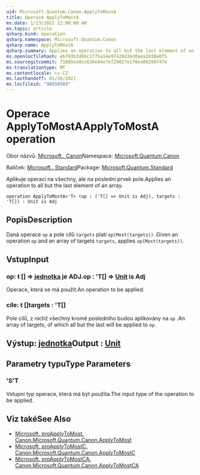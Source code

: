 ```yaml
---
uid: Microsoft.Quantum.Canon.ApplyToMostA
title: Operace ApplyToMostA
ms.date: 1/23/2021 12:00:00 AM
ms.topic: article
qsharp.kind: operation
qsharp.namespace: Microsoft.Quantum.Canon
qsharp.name: ApplyToMostA
qsharp.summary: Applies an operation to all but the last element of an array.
ms.openlocfilehash: eb793b3d6bc1f75a14e97420d36d0aea3038e0f5
ms.sourcegitcommit: 71605ea9cc630e84e7ef29027e1f0ea06299747e
ms.translationtype: MT
ms.contentlocale: cs-CZ
ms.lasthandoff: 01/26/2021
ms.locfileid: "98850569"
---
```

# <a name="applytomosta-operation"></a><span data-ttu-id="23a68-102">Operace ApplyToMostA</span><span class="sxs-lookup"><span data-stu-id="23a68-102">ApplyToMostA operation</span></span>

<span data-ttu-id="23a68-103">Obor názvů: [Microsoft.. Canon](xref:Microsoft.Quantum.Canon)</span><span class="sxs-lookup"><span data-stu-id="23a68-103">Namespace: [Microsoft.Quantum.Canon](xref:Microsoft.Quantum.Canon)</span></span>

<span data-ttu-id="23a68-104">Balíček: [Microsoft.. Standard](https://nuget.org/packages/Microsoft.Quantum.Standard)</span><span class="sxs-lookup"><span data-stu-id="23a68-104">Package: [Microsoft.Quantum.Standard](https://nuget.org/packages/Microsoft.Quantum.Standard)</span></span>


<span data-ttu-id="23a68-105">Aplikuje operaci na všechny, ale na poslední prvek pole.</span><span class="sxs-lookup"><span data-stu-id="23a68-105">Applies an operation to all but the last element of an array.</span></span>

```qsharp
operation ApplyToMostA<'T> (op : ('T[] => Unit is Adj), targets : 'T[]) : Unit is Adj
```


## <a name="description"></a><span data-ttu-id="23a68-106">Popis</span><span class="sxs-lookup"><span data-stu-id="23a68-106">Description</span></span>

<span data-ttu-id="23a68-107">Daná operace `op` a pole cílů `targets` platí `op(Most(targets))` .</span><span class="sxs-lookup"><span data-stu-id="23a68-107">Given an operation `op` and an array of targets `targets`, applies `op(Most(targets))`.</span></span>

## <a name="input"></a><span data-ttu-id="23a68-108">Vstup</span><span class="sxs-lookup"><span data-stu-id="23a68-108">Input</span></span>

### <a name="op--t--unit--is-adj"></a><span data-ttu-id="23a68-109">op: t [] => [jednotka](xref:microsoft.quantum.lang-ref.unit)  je ADJ.</span><span class="sxs-lookup"><span data-stu-id="23a68-109">op : 'T[] => [Unit](xref:microsoft.quantum.lang-ref.unit)  is Adj</span></span>

<span data-ttu-id="23a68-110">Operace, která se má použít.</span><span class="sxs-lookup"><span data-stu-id="23a68-110">An operation to be applied.</span></span>


### <a name="targets--t"></a><span data-ttu-id="23a68-111">cíle: t []</span><span class="sxs-lookup"><span data-stu-id="23a68-111">targets : 'T[]</span></span>

<span data-ttu-id="23a68-112">Pole cílů, z nichž všechny kromě posledního budou aplikovány na `op` .</span><span class="sxs-lookup"><span data-stu-id="23a68-112">An array of targets, of which all but the last will be applied to `op`.</span></span>



## <a name="output--unit"></a><span data-ttu-id="23a68-113">Výstup: [jednotka](xref:microsoft.quantum.lang-ref.unit)</span><span class="sxs-lookup"><span data-stu-id="23a68-113">Output : [Unit](xref:microsoft.quantum.lang-ref.unit)</span></span>



## <a name="type-parameters"></a><span data-ttu-id="23a68-114">Parametry typu</span><span class="sxs-lookup"><span data-stu-id="23a68-114">Type Parameters</span></span>

### <a name="t"></a><span data-ttu-id="23a68-115">'S</span><span class="sxs-lookup"><span data-stu-id="23a68-115">'T</span></span>

<span data-ttu-id="23a68-116">Vstupní typ operace, která má být použita.</span><span class="sxs-lookup"><span data-stu-id="23a68-116">The input type of the operation to be applied.</span></span>

## <a name="see-also"></a><span data-ttu-id="23a68-117">Viz také</span><span class="sxs-lookup"><span data-stu-id="23a68-117">See Also</span></span>

- [<span data-ttu-id="23a68-118">Microsoft. proApplyToMost. Canon.</span><span class="sxs-lookup"><span data-stu-id="23a68-118">Microsoft.Quantum.Canon.ApplyToMost</span></span>](xref:Microsoft.Quantum.Canon.ApplyToMost)
- [<span data-ttu-id="23a68-119">Microsoft. proApplyToMostC. Canon.</span><span class="sxs-lookup"><span data-stu-id="23a68-119">Microsoft.Quantum.Canon.ApplyToMostC</span></span>](xref:Microsoft.Quantum.Canon.ApplyToMostC)
- [<span data-ttu-id="23a68-120">Microsoft. proApplyToMostCA. Canon.</span><span class="sxs-lookup"><span data-stu-id="23a68-120">Microsoft.Quantum.Canon.ApplyToMostCA</span></span>](xref:Microsoft.Quantum.Canon.ApplyToMostCA)